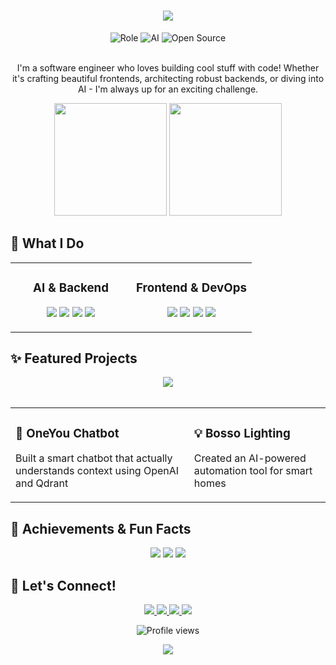 <h1 align="center">
  <img src="https://readme-typing-svg.herokuapp.com/?lines=Hey+there!+👋;I'm+Aman+Soni...;Nice+to+meet+you!&center=true&size=30">
</h1>

<div align="center">
  <img src="https://img.shields.io/badge/Software%20Engineer-Full%20Stack-5C2D91?style=for-the-badge" alt="Role"/>
  <img src="https://img.shields.io/badge/AI%20Enthusiast-OpenAI%20%7C%20ML-FF6F00?style=for-the-badge" alt="AI"/>
  <img src="https://img.shields.io/badge/Open%20Source-Contributor-181717?style=for-the-badge" alt="Open Source"/>
</div>

<br>

<p align="center">
  I'm a software engineer who loves building cool stuff with code! Whether it's crafting beautiful frontends, architecting robust backends, or diving into AI - I'm always up for an exciting challenge.
</p>

<div align="center">
  <img height="180em" src="https://awesome-github-stats.azurewebsites.net/user-stats/amansoni7477030?cardType=level&preferLogin=false"/>
  <img height="180em" src="https://github-readme-streak-stats.herokuapp.com/?user=amansoni7477030&theme=tokyonight"/>
</div>

## 🚀 What I Do

<table>
  <tr>
    <td width="50%">
      <h3 align="center">AI & Backend</h3>
      <p align="center">
        <img src="https://img.shields.io/badge/OpenAI-412991?style=for-the-badge&logo=openai&logoColor=white" />
        <img src="https://img.shields.io/badge/Python-3776AB?style=for-the-badge&logo=python&logoColor=white" />
        <img src="https://img.shields.io/badge/FastAPI-009688?style=for-the-badge&logo=fastapi&logoColor=white" />
        <img src="https://img.shields.io/badge/Django-092E20?style=for-the-badge&logo=django&logoColor=white" />
      </p>
    </td>
    <td width="50%">
      <h3 align="center">Frontend & DevOps</h3>
      <p align="center">
        <img src="https://img.shields.io/badge/React-20232A?style=for-the-badge&logo=react&logoColor=61DAFB" />
        <img src="https://img.shields.io/badge/JavaScript-F7DF1E?style=for-the-badge&logo=javascript&logoColor=black" />
        <img src="https://img.shields.io/badge/Docker-2496ED?style=for-the-badge&logo=docker&logoColor=white" />
        <img src="https://img.shields.io/badge/AWS-232F3E?style=for-the-badge&logo=amazon-aws&logoColor=white" />
      </p>
    </td>
  </tr>
</table>

## ✨ Featured Projects

<div align="center">
<a href="https://github.com/FlowiseAI/Flowise">
  <img align="center" src="https://github-readme-stats.vercel.app/api/pin/?username=FlowiseAI&repo=Flowise&theme=tokyonight" />
</a>
</div>

<br>

<table>
  <tr>
    <td>
      <h3>🤖 OneYou Chatbot</h3>
      <p>Built a smart chatbot that actually understands context using OpenAI and Qdrant</p>
    </td>
    <td>
      <h3>💡 Bosso Lighting</h3>
      <p>Created an AI-powered automation tool for smart homes</p>
    </td>
  </tr>
</table>

## 🎯 Achievements & Fun Facts

<div align="center">
  <img src="https://img.shields.io/badge/HackerRank-5%20Star%20Coder-2EC866?style=for-the-badge&logo=hackerrank&logoColor=white" />
  <img src="https://img.shields.io/badge/Chess-2100+-E4E5E6?style=for-the-badge&logo=lichess&logoColor=black" />
  <img src="https://img.shields.io/badge/Hackathons-Winner-D14836?style=for-the-badge&logo=hack-club&logoColor=white" />
</div>

## 🤝 Let's Connect!

<div align="center">
  <a href="https://github.com/amansoni7477030">
    <img src="https://img.shields.io/badge/GitHub-100000?style=for-the-badge&logo=github&logoColor=white" />
  </a>
  <a href="https://www.linkedin.com/in/amansoni7477/">
    <img src="https://img.shields.io/badge/LinkedIn-0077B5?style=for-the-badge&logo=linkedin&logoColor=white" />
  </a>
  <a href="https://www.hackerrank.com/Amansoni7477030">
    <img src="https://img.shields.io/badge/HackerRank-2EC866?style=for-the-badge&logo=hackerrank&logoColor=white" />
  </a>
  <a href="https://leetcode.com/amansoni7477030/">
    <img src="https://img.shields.io/badge/LeetCode-FFA116?style=for-the-badge&logo=leetcode&logoColor=black" />
  </a>
</div>

<p align="center">
  <img src="https://komarev.com/ghpvc/?username=amansoni7477030&style=flat-square&color=blue" alt="Profile views"/>
</p>

<div align="center">
  <img src="https://forthebadge.com/images/badges/built-with-love.svg"/>
</div>
